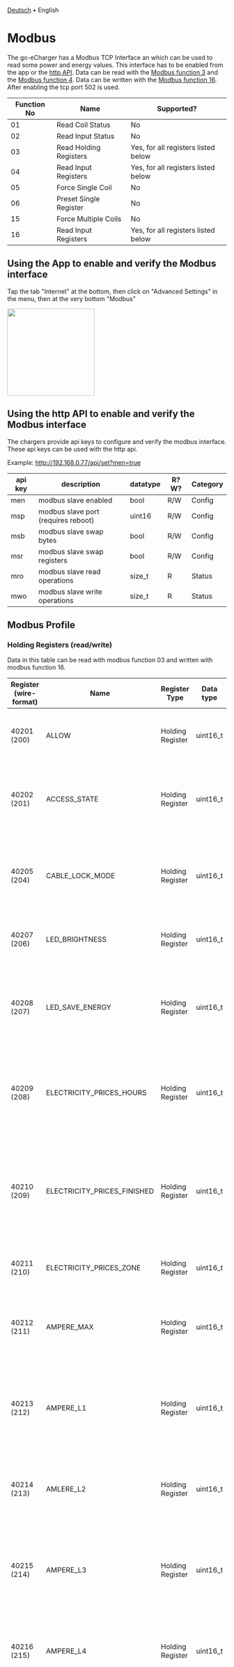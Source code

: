[Deutsch](modbus-de.md) &bull; English

# Modbus

The go-eCharger has a Modbus TCP Interface an which can be used to read some power and energy values. This interface has to be enabled from the app or the [http API](http-en.md). Data can be read with the [Modbus function 3](https://www.simplymodbus.ca/FC03.htm) and the [Modbus function 4](https://www.simplymodbus.ca/FC04.htm). Data can be written with the [Modbus function 16](https://www.simplymodbus.ca/FC16.htm). After enabling the tcp port 502 is used.

| Function No | Name                      | Supported?                          |
| ----------- | ------------------------- | ----------------------------------- |
| 01          | Read Coil Status          | No                                  |
| 02          | Read Input Status         | No                                  |
| 03          | Read Holding Registers    | Yes, for all registers listed below |
| 04          | Read Input Registers      | Yes, for all registers listed below |
| 05          | Force Single Coil         | No                                  |
| 06          | Preset Single Register    | No                                  |
| 15          | Force Multiple Coils      | No                                  |
| 16          | Read Input Registers      | Yes, for all registers listed below |

## Using the App to enable and verify the Modbus interface

Tap the tab "Internet" at the bottom, then click on "Advanced Settings" in the menu, then at the very bottom "Modbus"

<img src="screenshots/modbus-app-enable.png?raw=true" width="200" />

## Using the http API to enable and verify the Modbus interface

The chargers provide api keys to configure and verify the modbus interface. These api keys can be used with the http api.

Example: http://192.168.0.77/api/set?men=true

| api key | description                  | datatype | R?W? | Category |
| ------- | ---------------------------- | -------- | ---- | -------- |
| men     | modbus slave enabled         | bool     | R/W  | Config   |
| msp     | modbus slave port (requires reboot) | uint16 | R/W | Config |
| msb     | modbus slave swap bytes      | bool     | R/W  | Config   |
| msr     | modbus slave swap registers  | bool     | R/W  | Config   |
| mro     | modbus slave read operations | size_t   | R    | Status   |
| mwo     | modbus slave write operations | size_t  | R    | Status   |

## Modbus Profile

### Holding Registers (read/write)

Data in this table can be read with modbus function 03 and written with modbus function 16.

| Register (wire-format) | Name                        | Register Type    | Data type | Lenght | Description |
| ---------------------- | --------------------------- | -----------------| --------- | ------ | - |
| 40201 (200)            | ALLOW                       | Holding Register | uint16_t  | 1      | **allow_charging:** PWM Signal is allowed<br>to abut<br>0: no<br>1: yes                                                                          |
| 40202 (201)            | ACCESS_STATE                | Holding Register | uint16_t  | 1      | **access_state**: access control.<br>0: open<br>1: RFID / App needed<br>2: electricity price / automatic<br>3: scheduler                         |
| 40205 (204)            | CABLE_LOCK_MODE             | Holding Register | uint16_t  | 1      | Cable lock setting<br>0: Lock while the car is connected<br>1: Unlock automatically after<br>charging<br>2: Always keep the cable locked         |
| 40207 (206)            | LED_BRIGHTNESS              | Holding Register | uint16_t  | 1      | **LED brightness** from 0-255<br>0: LED off<br>255: LED brightness max                                                                           |
| 40208 (207)            | LED_SAVE_ENERGY             | Holding Register | uint16_t  | 1      | **led_save_energy**: LED switch off<br> automatically after 10 seconds<br>0: Energy saving function deactivated<br>1: Energy saving function activated |
| 40209 (208)            | ELECTRICITY_PRICES_HOURS    | Holding Register | uint16_t  | 1      | Minimum **count** ​of hours that must be<br>charged with "Electricity price - automatic"<br>Example: 2 ("Car is full enough after 2 hours")       |
| 40210 (209)            | ELECTRICITY_PRICES_FINISHED | Holding Register | uint16_t  | 1      | Hour (**​time**) in which with "electricity price<br>- automatic" the charge must have lasted<br>at least aho hours.<br>Example: 7 ("Ready by 7:00, so charged at <br>least 2 hours before that") |
| 40211 (210)            | ELECTRICITY_PRICES_ZONE     | Holding Register | uint16_t  | 1      | Awattar price zone<br>0: Austria<br>1: Germany                                                                                                   |
| 40212 (211)            | AMPERE_MAX                  | Holding Register | uint16_t  | 1      | Absolute Max Amps: Maximum<br>value for Amps setting<br>Example: 20 (setting to more than<br>20A in the app not possible)                        |
| 40213 (212)            | AMPERE_L1                   | Holding Register | uint16_t  | 1      | Ampere level 1 for push button on the<br>device.<br>6-32: Ampere level activated<br>0: Level deactivated (will be skipped)                       |
| 40214 (213)            | AMLERE_L2                   | Holding Register | uint16_t  | 1      | Ampere level 2 for push button on the<br>device.<br>6-32: Ampere level activated<br>0: Level deactivated (will be skipped)                       |
| 40215 (214)            | AMPERE_L3                   | Holding Register | uint16_t  | 1      | Ampere level 3 for push button on the<br>device.<br>6-32: Ampere level activated<br>0: Level deactivated (will be skipped)                       |
| 40216 (215)            | AMPERE_L4                   | Holding Register | uint16_t  | 1      | Ampere level 4 for push button on the<br>device.<br>6-32: Ampere level activated<br>0: Level deactivated (will be skipped)                       |
| 40217 (216)            | AMPERE_L5                   | Holding Register | uint16_t  | 1      | Ampere level 5 for push button on the<br>device.<br>6-32: Ampere level activated<br>0: Level deactivated (will be skipped)                       |
| 40218 (217)            | CLOUD_DISABLED              | Holding Register | uint16_t  | 1      | **Cloud disabled**<br>0: cloud enabled<br>1: cloud disabled                                                                                      |
| 40219 (218)            | NORWAY_MODE                 | Holding Register | uint16_t  | 1      | **Norway mode**​ activated<br>0: deactivated (ground detection <br> activated)<br>1: activated (no ground detection, <br>only intended for IT networks) |
| 40300 (299)            | AMPERE_VOLATILE             | Holding Register | uint16_t  | 1      | Amps Value for the PWM<br>signaling in whole amps of<br>**6-32A**<br><br>Is not saved in the EEPROM <br> and is **reset** to the value last saved in the EEPROM during the next boot process.<br><br> For energy control |
| 40301 (300)            | AMPERE_EEPROM               | Holding Register | uint16_t  | 1      | Amps Value for the PWM<br>signaling in whole amps of<br>**6-32A**<br><br>Is saved in the EEPROM (max. <br> write cycles approx. 100, 000)        |
| 40333 (332)            | PHASE_SWITCH_MODE           | Holding Register | uint16_t  | 1      | Same as api key psm, only accepts values 0, 1, 2 (Since Firmware 55.5) |
| 40334 (333)<br>30335 (334)<br>30336 (335)<br>30337 (336) | ENERGY_LIMIT | Holding Register | float64 | 4 | Same as api key dwo, set to float Inf to express "null" limit (disabled limit), or any other float in watthours (Wh)  (Since Firmware 55.5) |
| 40338 (337)            | FORCE_STATE                 | Holding Register | uint16_t | 1     | Same as api key frc, only accepts values  0, 1, 2 (Since Firmware 55.6) |

### Input Registers (read-only)

Data in this table can be read with modbus function 04.

| Register(wire-format)     | Name            | Register Type  | Data type      | Lenght | Description |
| -------------------------- | --------------- | -------------- | -------------- | ------ | - |
| 30101 (100)                | CAR_STATE       | Input Register | uint16_t       | 1      | **Status PWM signaling**<br>0: Unknown, Charging station defective<br>1: Charging station ready, no car<br>2: Car is charging<br>3: Waiting for car<br>4: Charging finnished, Car still connected  |
| 30102 (101)                | PP_CABLE        | Input Register | uint16_t       | 1      | Type2 **Cable ampere coding**<br>13-32: ampere coding<br>0: no cable                                                   |
| 30106 (105)<br>30107 (106) | FWV             | Input Register | ascii (4 byte) | 2      | Firmware version as ASCII                                                                                              |
| 30108 (107)                | ERROR           | Input Register | uint16_t       | 1      | error:<br>1: RCCB (Residual current circuit breaker)<br>3: PHASE (phase disturbance)<br>8: NO_GROUND (Ground detection)<br>10, default: INTERNAL (Others) |
| 30109 (108)<br>30110 (109) | VOLT_L1         | Input Register | uint32_t       | 2      | Voltage on L1 in volts                                                                                                 |
| 30111 (110)<br>30112 (111) | VOLT_L2         | Input Register | uint32_t       | 2      | Voltage on L2 in volts                                                                                                 |
| 30113 (112)<br>30114 (113) | VOLT_L3         | Input Register | uint32_t       | 2      | Voltage on L3 in volts                                                                                                 |
| 30115 (114)<br>30116 (115) | AMP_L1          | Input Register | uint32_t       | 2      | Amps on L1 in 0.1A (123 equals 12, 3A)                                                                                 |
| 30117 (116)<br>30118 (117) | AMP_L2          | Input Register | uint32_t       | 2      | Amps on L2 in 0.1A (123 equals 12, 3A)                                                                                 |
| 30119 (118)<br>30120 (119) | AMP_L3          | Input Register | uint32_t       | 2      | Amps on L3 in 0.1A (123 equals 12, 3A)                                                                                 |
| 30121 (120)<br>30122 (121) | POWER_TOTAL     | Input Register | uint32_t       | 2      | Total power in 0.01kW (360 corresponds to 3.6kW)                                                                       |
| 30129 (128)<br>30130 (129) | ENERGY_TOTAL    | Input Register | uint32_t       | 2      | Total amount of energy charged in 0.1kWh                                                                               |
| 132<br>133                 | ENERGY_CHARGE   | Input Register | uint32_t       | 2      | **Amount of energy charged** in <br> Deka-Watt-Seconds <br> Example: 100, 000 means 1, 000, 000 <br> Ws (= 277Wh = 0.277kWh) were loaded in this charging process.   |
| 144 <br>145                | VOLT_N          | Input Register | uint32_t       | 2      | Voltage on N in volts                                                                                                  |
| 146 <br>147                | POWER_L1        | Input Register | uint32_t       | 2      | Power on L1 in 0.1kW (36 corresponds to 3.6kW)                                                                         |
| 148<br>149                 | POWER_L2        | Input Register | uint32_t       | 2      | Power on L2 in 0.1kW (36 corresponds to 3.6kW)                                                                         |
| 150 <br>151                | POWER_L3        | Input Register | uint32_t       | 2      | Power on L3 in 0.1kW (36 corresponds to 3.6kW)                                                                         |
| 152 <br>153                | POWER_FACTOR_L1 | Input Register | uint32_t       | 2      | Power factor on L1 in %                                                                                                |
| 154<br>155                 | POWER_FACTOR_L2 | Input Register | uint32_t       | 2      | Power factor on L2 in %                                                                                                |
| 156<br>157                 | POWER_FACTOR_L3 | Input Register | uint32_t       | 2      | Power factor on L3 in %                                                                                                |
| 158 <br>159                | POWER_FACTOR_N  | Input Register | uint32_t       | 2      | Power factor on N in %                                                                                                 |
| 200                        | ALLOW           | Input Register | uint16_t       | 1      | **allow_charging:** PWM Signal is allowed<br>to abut<br>0: no<br>1: yes                                                |
| 202                        | ADAPTER_INPUT   | Input Register | uint16_t       | 1      | **adapter_in**: The charging box<br>is connected with an adapter<br>0: NO_ADAPTER<br>1: 16A_ADAPTER                    |
| 203                        | UNLOCKED_BY     | Input Register | uint16_t       | 1      | Number of the RFID card that <br>activated the current charging process<br>                                            |
| 205                        | PHASES          | Input Register | uint16_t       | 1      | **Phases** before and after the contactor<br>binary flags: 0b00ABCDEF<br>A... phase 3, before the contactor<br> B... phase 2 before the contactor<br>C... phase 1 before the contatctor<br>D... phase 3 after the contactor<br>E... phase 2 after the contactor<br>F... phase 1 after the contactor<br>pha 0b00001000: Phase 1 is<br>available<br>pha 0b00111000: Phase1-3 is<br>available<br> |
| 301<br>302<br>303          | MAC             | Input Register | char[6]        | 3      | MAC address of the WLAN station, binary                                                                                |
| 304<br>305<br>306<br>307<br>308<br>309 | SNR | Input Register | ascii (12 byte)       | 6 | Serial number of the go-eCharger, as <br> ASCII                                                                      |
| 310<br>311<br>312<br>313<br>314 | HOSTNAME   | Input Register | ascii (12 byte)       | 6 | Host name of the go-eCharger, as ASCII                                                                               |
| 315<br>316<br>317<br>318   | IP              | Input Register | ascii (8 byte)        | 4 | IP address of the go-eCharger, 1 byte per register                                                                   |
| 319<br>320<br>321<br>322   | SUBNET          | Input Register | unsigned integer (64) | 4 | Subnet mask of the go-eCharger, 1 <br> byte per register                                                             |
| 30324 (323)<br>30325 (324)<br>30326 (325)<br>30327 (326) | GATEWAY | Input Register | ascii (4 byte) | 4 | Go-eCharger gateway, 1 byte per register                                                                             |
| 30328 (327)<br>30329 (328)<br>30330 (329)<br>30331 (330)<br>30332 (331) | RFID_CARD | Input Register | binary (10 byte) | 5 | Last scanned RFID serial number, 4-byte and 7-byte long numbers will be filled with zeros at the end, 10-byte numbers already fill the 5 modbus register on its own (Since Firmware 55.5) |
| 30333 (332)<br>30334 (333)<br>30335 (334)<br>30336 (335) | ENERGY_CARD0    | Input Register | double   | 4     | Energy on RFID Card 1 (in W) |
| 30337 (336)<br>30338 (337)<br>30339 (338)<br>30340 (339) | ENERGY_CARD1    | Input Register | double   | 4     | Energy on RFID Card 2 (in W) |
| 30341 (340)<br>30342 (341)<br>30343 (342)<br>30344 (343) | ENERGY_CARD2    | Input Register | double   | 4     | Energy on RFID Card 3 (in W) |
| 30345 (344)<br>30346 (345)<br>30347 (346)<br>30348 (347) | ENERGY_CARD3    | Input Register | double   | 4     | Energy on RFID Card 4 (in W) |
| 30349 (348)<br>30350 (349)<br>30351 (350)<br>30352 (351) | ENERGY_CARD4    | Input Register | double   | 4     | Energy on RFID Card 5 (in W) |
| 30353 (352)<br>30354 (353)<br>30355 (354)<br>30356 (355) | ENERGY_CARD5    | Input Register | double   | 4     | Energy on RFID Card 6 (in W) |
| 30357 (356)<br>30358 (357)<br>30359 (358)<br>30360 (359) | ENERGY_CARD6    | Input Register | double   | 4     | Energy on RFID Card 7 (in W) |
| 30361 (360)<br>30362 (361)<br>30363 (362)<br>30364 (363) | ENERGY_CARD7    | Input Register | double   | 4     | Energy on RFID Card 8 (in W) |
| 30365 (364)<br>30366 (365)<br>30367 (366)<br>30368 (367) | ENERGY_CARD8    | Input Register | double   | 4     | Energy on RFID Card 9 (in W) |
| 30369 (368)<br>30370 (369)<br>30371 (370)<br>30372 (371) | ENERGY_CARD9    | Input Register | double   | 4     | Energy on RFID Card 10 (in W) |